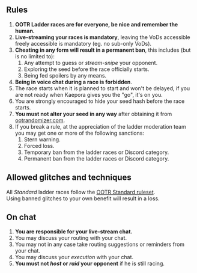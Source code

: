 ## Rules
1. **OOTR Ladder races are for everyone, be nice and remember the human.**
2. **Live-streaming your races is mandatory**, leaving the VoDs accessible
   freely accessible is mandatory (eg. no sub-only VoDs).
3. **Cheating in any form will result in a permanent ban**, this includes (but is
   no limited to):
    1. Any attempt to guess or _stream-snipe_ your opponent.
    2. Exploring the seed before the race officially starts.
    3. Being fed spoilers by any means.
4. **Being in voice chat during a race is forbidden**.
5. The race starts when it is planned to start and won't be delayed, if you are
   not ready when Kaepora gives you the "go", it's on you.
6. You are strongly encouraged to hide your seed hash before the race starts.
7. **You must not alter your seed in any way** after obtaining it from
   [ootrandomizer.com][1].
8. If you break a rule, at the appreciation of the ladder moderation team you
   may get one or more of the following sanctions:
    1. Stern warning.
    2. Forced loss.
    3. Temporary ban from the ladder races or Discord category.
    4. Permanent ban from the ladder races or Discord category.

[1]: https://ootrandomizer.com

## Allowed glitches and techniques
All _Standard_ ladder races follow the [OOTR Standard ruleset][2].  
Using banned glitches to your own benefit will result in a loss.

[2]: https://wiki.ootrandomizer.com/index.php?title=Standard

## On chat
1. **You are responsible for your live-stream chat.**
2. You may discuss your routing with your chat.
3. You may not in any case take routing suggestions or reminders from your chat.
4. You may discuss your _execution_ with your chat.
5. **You must not _host_ or _raid_ your opponent** if he is still racing.
